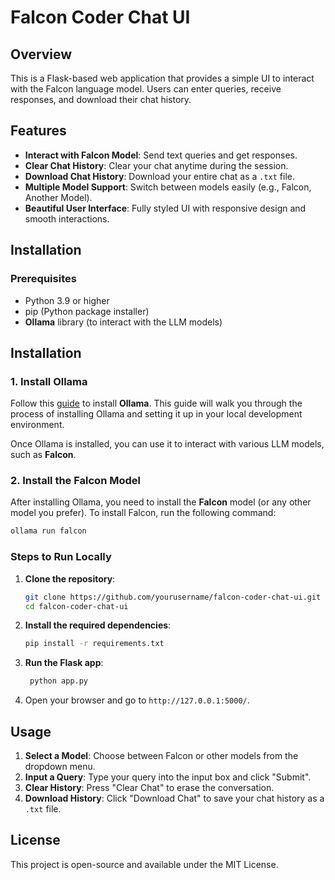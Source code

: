 # Falcon Coder Chat UI

## Overview
This is a Flask-based web application that provides a simple UI to interact with the Falcon language model. Users can enter queries, receive responses, and download their chat history.

## Features
- **Interact with Falcon Model**: Send text queries and get responses.
- **Clear Chat History**: Clear your chat anytime during the session.
- **Download Chat History**: Download your entire chat as a `.txt` file.
- **Multiple Model Support**: Switch between models easily (e.g., Falcon, Another Model).
- **Beautiful User Interface**: Fully styled UI with responsive design and smooth interactions.

## Installation

### Prerequisites
- Python 3.9 or higher
- pip (Python package installer)
- **Ollama** library (to interact with the LLM models)

## Installation

### 1. Install Ollama

Follow this [guide](https://dev.to/bradstondev/unlock-the-power-of-meta-llama-llm-easy-guide-to-hosting-in-your-local-dev-environment-7d) to install **Ollama**. This guide will walk you through the process of installing Ollama and setting it up in your local development environment.

Once Ollama is installed, you can use it to interact with various LLM models, such as **Falcon**.

### 2. Install the Falcon Model

After installing Ollama, you need to install the **Falcon** model (or any other model you prefer). To install Falcon, run the following command:

```bash
ollama run falcon
```

### Steps to Run Locally

1. **Clone the repository**:
   ```bash
   git clone https://github.com/yourusername/falcon-coder-chat-ui.git
   cd falcon-coder-chat-ui
   ```

2. **Install the required dependencies**:
   ```bash
   pip install -r requirements.txt
   ```

3. **Run the Flask app**:
   ```bash
    python app.py
   ```

4. Open your browser and go to `http://127.0.0.1:5000/`.

## Usage

1. **Select a Model**: Choose between Falcon or other models from the dropdown menu.
2. **Input a Query**: Type your query into the input box and click "Submit".
3. **Clear History**: Press "Clear Chat" to erase the conversation.
4. **Download History**: Click "Download Chat" to save your chat history as a `.txt` file.

## License
This project is open-source and available under the MIT License.
